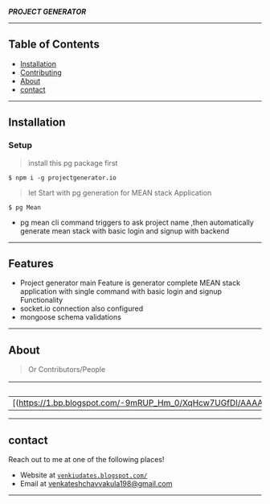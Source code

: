 


***PROJECT GENERATOR***

---

## Table of Contents

- [Installation](#installation)
- [Contributing](#contributing)
- [About](#About)
- [contact](#contact)


---

## Installation


### Setup

>  install this pg package first

```shell
$ npm i -g projectgenerator.io
```

> let Start with pg generation for MEAN stack Application

```shell
$ pg Mean
```


- pg mean cli command triggers to ask  project name ,then automatically generate mean stack with basic login and signup  with backend 

---

## Features

- Project generator main Feature is generator complete MEAN stack application with single command with basic login and signup Functionality 
- socket.io connection also configured
- mongoose schema validations

---

## About

> Or Contributors/People

| <a href="https://venkiupdates.blogspot.com/" target="_blank">**VENKATESH CH**</a> 
| :---: |
| [(https://1.bp.blogspot.com/-9mRUP_Hm_0/XqHcw7UGfDI/AAAAAAAAB0U/4BVeM5xdjiorLvVDc3eatjLeiLQkCZaowCK4BGAYYCw/s150/IMG_9704.jpg)]

---


## contact

Reach out to me at one of the following places!

- Website at <a href="https://venkiupdates.blogspot.com/" target="_blank">`venkiudates.blogspot.com/`</a>
- Email at  venkateshchavvakula198@gmail.com

---
